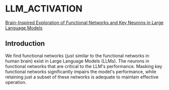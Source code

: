 # LLM_ACTIVATION
[Brain-Inspired Exploration of Functional Networks and Key Neurons in Large Language Models](https://arxiv.org/abs/2502.20408)

## Introduction
We find functional networks (just similar to the functional networks in human brain) exist in Large Language Models (LLMs). The neurons in functional networks that are critical to the LLM's performance. Masking key functional networks significantly impairs the model's performance, while retaining just a subset of these networks is adequate to maintain effective operation. 
